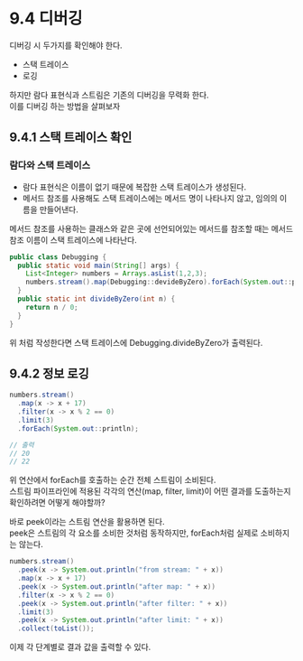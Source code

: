 # 9.4 디버깅

디버깅 시 두가지를 확인해야 한다.
- 스택 트레이스
- 로깅

하지만 람다 표현식과 스트림은 기존의 디버깅을 무력화 한다.   
이를 디버깅 하는 방법을 살펴보자

## 9.4.1 스택 트레이스 확인
### 람다와 스택 트레이스
- 람다 표현식은 이름이 없기 때문에 복잡한 스택 트레이스가 생성된다.   
- 메서드 참조를 사용해도 스택 트레이스에는 메서드 명이 나타나지 않고, 임의의 이름을 만들어낸다.   

메서드 참조를 사용하는 클래스와 같은 곳에 선언되어있는 메서드를 참조할 때는 메서드 참조 이름이 스택 트레이스에 나타난다.
```java
public class Debugging {
  public static void main(String[] args) {
    List<Integer> numbers = Arrays.asList(1,2,3);
    numbers.stream().map(Debugging::devideByZero).forEach(System.out::println);
  }
  public static int divideByZero(int n) {
    return n / 0;
  }
}
```

위 처럼 작성한다면 스택 트레이스에 Debugging.divideByZero가 출력된다.

## 9.4.2 정보 로깅

```java
numbers.stream()
  .map(x -> x + 17)
  .filter(x -> x % 2 == 0)
  .limit(3)
  .forEach(System.out::println);

// 출력
// 20
// 22
```

위 연산에서 forEach를 호출하는 순간 전체 스트림이 소비된다.   
스트림 파이프라인에 적용된 각각의 연산(map, filter, limit)이 어떤 결과를 도출하는지 확인하려면 어떻게 해야할까?

바로 peek이라는 스트림 연산을 활용하면 된다.   
peek은 스트림의 각 요소를 소비한 것처럼 동작하지만, forEach처럼 실제로 소비하지는 않는다.

```java
numbers.stream()
  .peek(x -> System.out.println("from stream: " + x))
  .map(x -> x + 17)
  .peek(x -> System.out.println("after map: " + x))
  .filter(x -> x % 2 == 0)
  .peek(x -> System.out.println("after filter: " + x))
  .limit(3)
  .peek(x -> System.out.println("after limit: " + x))
  .collect(toList());

```

이제 각 단계별로 결과 값을 출력할 수 있다.
